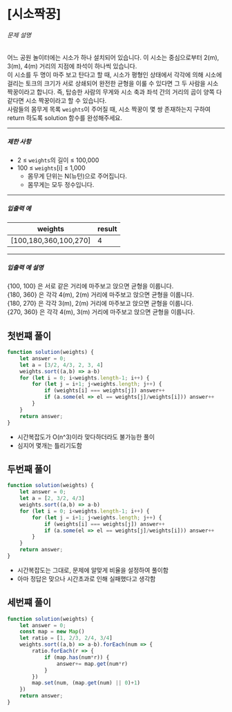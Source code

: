 # [시소짝꿍]

[](https://school.programmers.co.kr/learn/courses/30/lessons/152996?language=javascript#)

###### 문제 설명

어느 공원 놀이터에는 시소가 하나 설치되어 있습니다. 이 시소는 중심으로부터 2(m), 3(m), 4(m) 거리의 지점에 좌석이 하나씩 있습니다.  
이 시소를 두 명이 마주 보고 탄다고 할 때, 시소가 평형인 상태에서 각각에 의해 시소에 걸리는 토크의 크기가 서로 상쇄되어 완전한 균형을 이룰 수 있다면 그 두 사람을 시소 짝꿍이라고 합니다. 즉, 탑승한 사람의 무게와 시소 축과 좌석 간의 거리의 곱이 양쪽 다 같다면 시소 짝꿍이라고 할 수 있습니다.  
사람들의 몸무게 목록 `weights`이 주어질 때, 시소 짝꿍이 몇 쌍 존재하는지 구하여 return 하도록 solution 함수를 완성해주세요.

___

##### 제한 사항

-   2 ≤ `weights`의 길이 ≤ 100,000
-   100 ≤ `weights`\[i\] ≤ 1,000
    -   몸무게 단위는 N(뉴턴)으로 주어집니다.
    -   몸무게는 모두 정수입니다.

___

##### 입출력 예

| weights | result |
| --- | --- |
| \[100,180,360,100,270\] | 4 |

___

##### 입출력 예 설명

{100, 100} 은 서로 같은 거리에 마주보고 앉으면 균형을 이룹니다.  
{180, 360} 은 각각 4(m), 2(m) 거리에 마주보고 앉으면 균형을 이룹니다.  
{180, 270} 은 각각 3(m), 2(m) 거리에 마주보고 앉으면 균형을 이룹니다.  
{270, 360} 은 각각 4(m), 3(m) 거리에 마주보고 앉으면 균형을 이룹니다.

## 첫번쨰 풀이

```javascript
function solution(weights) {
    let answer = 0;
    let a = [3/2, 4/3, 2, 3, 4]
    weights.sort((a,b) => a-b)
    for (let i = 0; i<weights.length-1; i++) {
        for (let j = i+1; j<weights.length; j++) {
            if (weights[i] === weights[j]) answer++
            if (a.some(el => el == weights[j]/weights[i])) answer++
        }
    }
    return answer;
}
```

- 시간복잡도가 O(n^3)이라 맞다하더라도 불가능한 풀이
- 심지어 몇개는 틀리기도함

## 두번째 풀이
```javascript
function solution(weights) {
    let answer = 0;
    let a = [2, 3/2, 4/3]
    weights.sort((a,b) => a-b)
    for (let i = 0; i<weights.length-1; i++) {
        for (let j = i+1; j<weights.length; j++) {
            if (weights[i] === weights[j]) answer++
            if (a.some(el => el == weights[j]/weights[i])) answer++
        }
    }
    return answer;
}
```

- 시간복잡도는 그대로, 문제에 알맞게 비율을 설정하여 풀이함
- 아마 정답은 맞으나 시간초과로 인해 실패했다고 생각함

## 세번쨰 풀이

```javascript
function solution(weights) {
    let answer = 0;
    const map = new Map()
    let ratio = [1, 2/3, 2/4, 3/4]
    weights.sort((a,b) => a-b).forEach(num => {
        ratio.forEach(r => {
            if (map.has(num*r)) {
                answer+= map.get(num*r)
            }
        })
        map.set(num, (map.get(num) || 0)+1)
    })
    return answer;
}
```